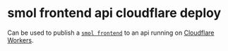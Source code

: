 # smol frontend api cloudflare deploy

Can be used to publish a [`smol frontend`](https://github.com/smol-frontend) to an api running on [Cloudflare Workers](https://developers.cloudflare.com/workers).
